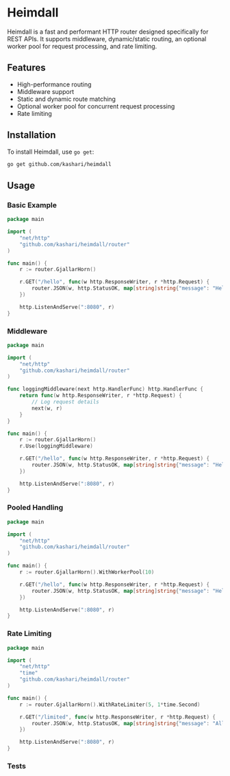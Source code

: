 # Heimdall

Heimdall is a fast and performant HTTP router designed specifically for REST APIs. It supports middleware, dynamic/static routing, an optional worker pool for request processing, and rate limiting.

## Features

- High-performance routing
- Middleware support
- Static and dynamic route matching
- Optional worker pool for concurrent request processing
- Rate limiting

## Installation

To install Heimdall, use `go get`:

```sh
go get github.com/kashari/heimdall
```

## Usage
### Basic Example

```go
package main

import (
    "net/http"
    "github.com/kashari/heimdall/router"
)

func main() {
    r := router.GjallarHorn()

    r.GET("/hello", func(w http.ResponseWriter, r *http.Request) {
        router.JSON(w, http.StatusOK, map[string]string{"message": "Hello, world!"})
    })

    http.ListenAndServe(":8080", r)
}
```

### Middleware

```go
package main

import (
    "net/http"
    "github.com/kashari/heimdall/router"
)

func loggingMiddleware(next http.HandlerFunc) http.HandlerFunc {
    return func(w http.ResponseWriter, r *http.Request) {
        // Log request details
        next(w, r)
    }
}

func main() {
    r := router.GjallarHorn()
    r.Use(loggingMiddleware)

    r.GET("/hello", func(w http.ResponseWriter, r *http.Request) {
        router.JSON(w, http.StatusOK, map[string]string{"message": "Hello, world!"})
    })

    http.ListenAndServe(":8080", r)
}
```

### Pooled Handling

```go
package main

import (
    "net/http"
    "github.com/kashari/heimdall/router"
)

func main() {
    r := router.GjallarHorn().WithWorkerPool(10)

    r.GET("/hello", func(w http.ResponseWriter, r *http.Request) {
        router.JSON(w, http.StatusOK, map[string]string{"message": "Hello, world!"})
    })

    http.ListenAndServe(":8080", r)
}
```

### Rate Limiting

```go
package main

import (
    "net/http"
    "time"
    "github.com/kashari/heimdall/router"
)

func main() {
    r := router.GjallarHorn().WithRateLimiter(5, 1*time.Second)

    r.GET("/limited", func(w http.ResponseWriter, r *http.Request) {
        router.JSON(w, http.StatusOK, map[string]string{"message": "Allowed"})
    })

    http.ListenAndServe(":8080", r)
}
```


### Tests


